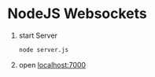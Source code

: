 # NodeJS Websockets

1. start Server
    ```bash
    node server.js
    ```
    
2. open [localhost:7000](http://localhost:7000)
